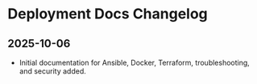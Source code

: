 # Deployment Docs Changelog

## 2025-10-06
- Initial documentation for Ansible, Docker, Terraform, troubleshooting, and security added.
